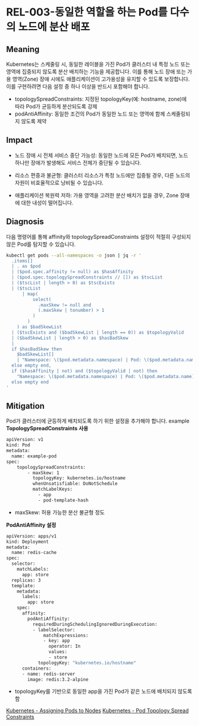 # REL-003-동일한 역할을 하는 Pod를 다수의 노드에 분산 배포

## Meaning
Kubernetes는 스케줄링 시, 동일한 레이블을 가진 Pod가 클러스터 내 특정 노드 또는 영역에 집중되지 않도록 분산 배치하는 기능을 제공합니다. 이를 통해 노드 장애 또는 가용 영역(Zone) 장애 시에도 애플리케이션이 고가용성을 유지할 수 있도록 보장합니다.
이를 구현하려면 다음 설정 중 하나 이상을 반드시 포함해야 합니다.
- topologySpreadConstraints: 지정된 topologyKey(예: hostname, zone)에 따라 Pod가 균등하게 분산되도록 강제
- podAntiAffinity: 동일한 조건의 Pod가 동일한 노드 또는 영역에 함께 스케줄링되지 않도록 제약


## Impact
- 노드 장애 시 전체 서비스 중단 가능성: 동일한 노드에 모든 Pod가 배치되면, 노드 하나만 장애가 발생해도 서비스 전체가 중단될 수 있습니다.

- 리소스 편중과 불균형: 클러스터 리소스가 특정 노드에만 집중될 경우, 다른 노드의 자원이 비효율적으로 낭비될 수 있습니다.

- 애플리케이션 복원력 저하: 가용 영역을 고려한 분산 배치가 없을 경우, Zone 장애에 대한 내성이 떨어집니다.

## Diagnosis
다음 명령어를 통해 affinity와 topologySpreadConstraints 설정이 적절히 구성되지 않은 Pod를 탐지할 수 있습니다.

```bash
kubectl get pods --all-namespaces -o json | jq -r '
  .items[]
  | . as $pod
  | ($pod.spec.affinity != null) as $hasAffinity
  | ($pod.spec.topologySpreadConstraints // []) as $tscList
  | ($tscList | length > 0) as $tscExists
  | ($tscList
      | map(
          select(
            .maxSkew != null and
            (.maxSkew | tonumber) > 1
          )
        )
    ) as $badSkewList
  | ($tscExists and ($badSkewList | length == 0)) as $topologyValid
  | ($badSkewList | length > 0) as $hasBadSkew
  |
  if $hasBadSkew then
    $badSkewList[]
    | "Namespace: \($pod.metadata.namespace) | Pod: \($pod.metadata.name) - maxSkew 값이 \(.maxSkew) (1 초과)"
  else empty end,
  if ($hasAffinity | not) and ($topologyValid | not) then
    "Namespace: \($pod.metadata.namespace) | Pod: \($pod.metadata.name) - affinity와 유효한 topologySpreadConstraints 설정이 모두 없음"
  else empty end
'
```

## Mitigation
Pod가 클러스터에 균등하게 배치되도록 하기 위한 설정을 추가해야 합니다.
example
**TopologySpreadConstraints 사용**
```bash
apiVersion: v1
kind: Pod
metadata:
  name: example-pod
spec:
    topologySpreadConstraints:
        - maxSkew: 1
          topologyKey: kubernetes.io/hostname
          whenUnsatisfiable: DoNotSchedule
          matchLabelKeys:
            - app
            - pod-template-hash
```
- maxSkew: 허용 가능한 분산 불균형 정도

**PodAntiAffinity 설정**
```bash
apiVersion: apps/v1
kind: Deployment
metadata:
  name: redis-cache
spec:
  selector:
    matchLabels:
      app: store
  replicas: 3
  template:
    metadata:
      labels:
        app: store
    spec:
      affinity:
        podAntiAffinity:
          requiredDuringSchedulingIgnoredDuringExecution:
          - labelSelector:
              matchExpressions:
              - key: app
                operator: In
                values:
                - store
            topologyKey: "kubernetes.io/hostname"
      containers:
      - name: redis-server
        image: redis:3.2-alpine
```
- topologyKey를 기반으로 동일한 app을 가진 Pod가 같은 노드에 배치되지 않도록 함

[Kubernetes - Assigning Pods to Nodes](https://kubernetes.io/docs/concepts/scheduling-eviction/assign-pod-node/)
[Kubernetes - Pod Topology Spread Constraints](https://kubernetes.io/docs/concepts/scheduling-eviction/topology-spread-constraints/)